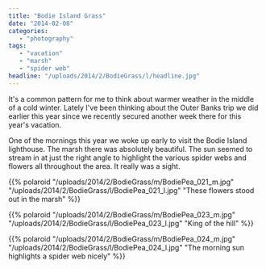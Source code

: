 ```yaml
---
title: "Bodie Island Grass"
date: "2014-02-08"
categories:
   - "photography"
tags:
   - "vacation"
   - "marsh"
   - "spider web"
headline: "/uploads/2014/2/BodieGrass/l/headline.jpg"
---
```

It's a common pattern for me to think about warmer weather in the middle of a cold winter. Lately I've been thinking about the Outer Banks trip we did earlier this year since we recently secured another week there for this year's vacation. 

One of the mornings this year we woke up early to visit the Bodie Island lighthouse. The marsh there was absolutely beautiful. The sun seemed to stream in at just the right angle to highlight the various spider webs and flowers all throughout the area. It really was a sight.

<!--more-->

{{% polaroid
   "/uploads/2014/2/BodieGrass/m/BodiePea_021_m.jpg"
   "/uploads/2014/2/BodieGrass/l/BodiePea_021_l.jpg"
   "These flowers stood out in the marsh"
%}}

{{% polaroid
   "/uploads/2014/2/BodieGrass/m/BodiePea_023_m.jpg"
   "/uploads/2014/2/BodieGrass/l/BodiePea_023_l.jpg"
   "King of the hill"
%}}

{{% polaroid
   "/uploads/2014/2/BodieGrass/m/BodiePea_024_m.jpg"
   "/uploads/2014/2/BodieGrass/l/BodiePea_024_l.jpg"
   "The morning sun highlights a spider web nicely"
%}}
